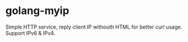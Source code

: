 # golang-myip

Simple HTTP service, reply client IP withouth HTML for better curl usage. Support IPv6 & IPv4.
